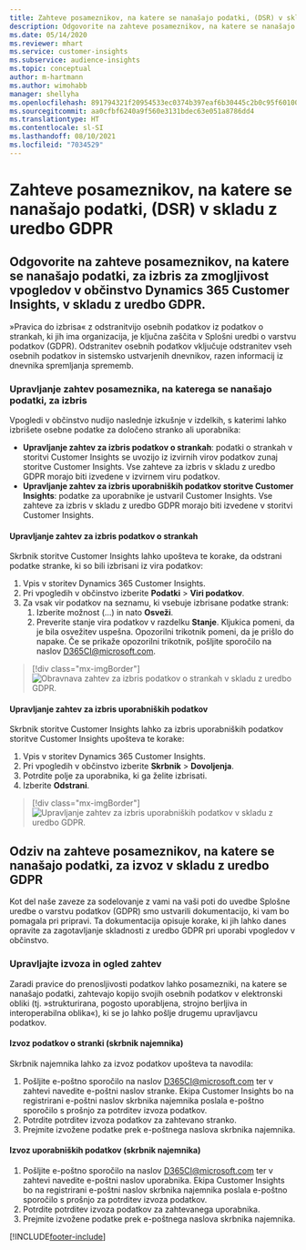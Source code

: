 ```yaml
---
title: Zahteve posameznikov, na katere se nanašajo podatki, (DSR) v skladu z uredbo GDPR | Microsoftovo gradivo
description: Odgovorite na zahteve posameznikov, na katere se nanašajo podatki, za zmogljivost vpogledov v občinstvo Dynamics 365 Customer Insights.
ms.date: 05/14/2020
ms.reviewer: mhart
ms.service: customer-insights
ms.subservice: audience-insights
ms.topic: conceptual
author: m-hartmann
ms.author: wimohabb
manager: shellyha
ms.openlocfilehash: 891794321f20954533ec0374b397eaf6b30445c2b0c95f601009912b3c3950a7
ms.sourcegitcommit: aa0cfbf6240a9f560e3131bdec63e051a8786dd4
ms.translationtype: HT
ms.contentlocale: sl-SI
ms.lasthandoff: 08/10/2021
ms.locfileid: "7034529"
---
```

# <a name="data-subject-rights-dsr-requests-under-gdpr"></a>Zahteve posameznikov, na katere se nanašajo podatki, (DSR) v skladu z uredbo GDPR

## <a name="responding-to-gdpr-data-subject-delete-requests-for-dynamics-365-customer-insights-audience-insights-capability"></a>Odgovorite na zahteve posameznikov, na katere se nanašajo podatki, za izbris za zmogljivost vpogledov v občinstvo Dynamics 365 Customer Insights, v skladu z uredbo GDPR.

»Pravica do izbrisa« z odstranitvijo osebnih podatkov iz podatkov o strankah, ki jih ima organizacija, je ključna zaščita v Splošni uredbi o varstvu podatkov (GDPR). Odstranitev osebnih podatkov vključuje odstranitev vseh osebnih podatkov in sistemsko ustvarjenih dnevnikov, razen informacij iz dnevnika spremljanja sprememb.

### <a name="manage-data-subject-delete-requests"></a>Upravljanje zahtev posameznika, na katerega se nanašajo podatki, za izbris

Vpogledi v občinstvo nudijo naslednje izkušnje v izdelkih, s katerimi lahko izbrišete osebne podatke za določeno stranko ali uporabnika:

- **Upravljanje zahtev za izbris podatkov o strankah**: podatki o strankah v storitvi Customer Insights se uvozijo iz izvirnih virov podatkov zunaj storitve Customer Insights. Vse zahteve za izbris v skladu z uredbo GDPR morajo biti izvedene v izvirnem viru podatkov.
- **Upravljanje zahtev za izbris uporabniških podatkov storitve Customer Insights**: podatke za uporabnike je ustvaril Customer Insights. Vse zahteve za izbris v skladu z uredbo GDPR morajo biti izvedene v storitvi Customer Insights.

#### <a name="manage-delete-requests-for-customer-data"></a>Upravljanje zahtev za izbris podatkov o strankah

Skrbnik storitve Customer Insights lahko upošteva te korake, da odstrani podatke stranke, ki so bili izbrisani iz vira podatkov:

1. Vpis v storitev Dynamics 365 Customer Insights.
2. Pri vpogledih v občinstvo izberite **Podatki** > **Viri podatkov**.
3. Za vsak vir podatkov na seznamu, ki vsebuje izbrisane podatke strank:
   1. Izberite možnost (...) in nato **Osveži**.
   2. Preverite stanje vira podatkov v razdelku **Stanje**. Kljukica pomeni, da je bila osvežitev uspešna. Opozorilni trikotnik pomeni, da je prišlo do napake. Če se prikaže opozorilni trikotnik, pošljite sporočilo na naslov D365CI@microsoft.com.

> [!div class="mx-imgBorder"]
> ![Obravnava zahtev za izbris podatkov o strankah v skladu z uredbo GDPR.](media/gdpr-data-sources.png "Obravnava zahtev za izbris podatkov o strankah v skladu z uredbo GDPR")

#### <a name="manage-delete-requests-for-user-data"></a>Upravljanje zahtev za izbris uporabniških podatkov

Skrbnik storitve Customer Insights lahko za izbris uporabniških podatkov storitve Customer Insights upošteva te korake:

1. Vpis v storitev Dynamics 365 Customer Insights.
2. Pri vpogledih v občinstvo izberite **Skrbnik** > **Dovoljenja**.
3. Potrdite polje za uporabnika, ki ga želite izbrisati.
4. Izberite **Odstrani**.

> [!div class="mx-imgBorder"]
> ![Upravljanje zahtev za izbris uporabniških podatkov v skladu z uredbo GDPR.](media/gdpr-permissions.png "Upravljanje zahtev za izbris uporabniških podatkov v skladu z uredbo GDPR")

## <a name="responding-to-gdpr-data-subject-export-requests"></a>Odziv na zahteve posameznikov, na katere se nanašajo podatki, za izvoz v skladu z uredbo GDPR

Kot del naše zaveze za sodelovanje z vami na vaši poti do uvedbe Splošne uredbe o varstvu podatkov (GDPR) smo ustvarili dokumentacijo, ki vam bo pomagala pri pripravi. Ta dokumentacija opisuje korake, ki jih lahko danes opravite za zagotavljanje skladnosti z uredbo GDPR pri uporabi vpogledov v občinstvo.

### <a name="manage-export-and-view-requests"></a>Upravljajte izvoza in ogled zahtev

Zaradi pravice do prenosljivosti podatkov lahko posamezniki, na katere se nanašajo podatki, zahtevajo kopijo svojih osebnih podatkov v elektronski obliki (tj. »strukturirana, pogosto uporabljena, strojno berljiva in interoperabilna oblika«), ki se jo lahko pošlje drugemu upravljavcu podatkov.

#### <a name="export-customer-data-tenant-admin"></a>Izvoz podatkov o stranki (skrbnik najemnika)

Skrbnik najemnika lahko za izvoz podatkov upošteva ta navodila:

1. Pošljite e-poštno sporočilo na naslov D365CI@microsoft.com ter v zahtevi navedite e-poštni naslov stranke. Ekipa Customer Insights bo na registrirani e-poštni naslov skrbnika najemnika poslala e-poštno sporočilo s prošnjo za potrditev izvoza podatkov.
2. Potrdite potrditev izvoza podatkov za zahtevano stranko.
3. Prejmite izvožene podatke prek e-poštnega naslova skrbnika najemnika.

#### <a name="export-user-data-tenant-admin"></a>Izvoz uporabniških podatkov (skrbnik najemnika)

1. Pošljite e-poštno sporočilo na naslov D365CI@microsoft.com ter v zahtevi navedite e-poštni naslov uporabnika. Ekipa Customer Insights bo na registrirani e-poštni naslov skrbnika najemnika poslala e-poštno sporočilo s prošnjo za potrditev izvoza podatkov.
2. Potrdite potrditev izvoza podatkov za zahtevanega uporabnika.
3. Prejmite izvožene podatke prek e-poštnega naslova skrbnika najemnika.


[!INCLUDE[footer-include](../includes/footer-banner.md)]